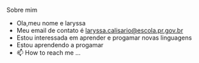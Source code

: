 Sobre mim

-  Ola,meu nome e laryssa
-  Meu email de contato é laryssa.calisario@escola.pr.gov.br
- Estou interessada em aprender e progamar novas linguagens
- Estou aprendendo a progamar
- 📫 How to reach me ...

<!---
l1a5r1y1s6s1a7/l1a5r1y1s6s1a7 is a ✨ special ✨ repository because its `README.md` (this file) appears on your GitHub profile.
You can click the Preview link to take a look at your changes.
--->
